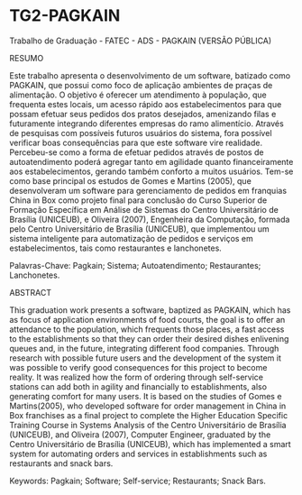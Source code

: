 # TG2-PAGKAIN
Trabalho de Graduação - FATEC - ADS - PAGKAIN (VERSÃO PÚBLICA)

RESUMO 

Este trabalho apresenta o desenvolvimento de um software, batizado como PAGKAIN, que possui como foco de aplicação ambientes de praças de alimentação. O objetivo é oferecer um atendimento à população, que frequenta estes locais, um acesso rápido aos estabelecimentos para que possam efetuar seus pedidos dos pratos desejados, amenizando filas e futuramente integrando diferentes empresas do ramo alimentício. Através de pesquisas com possíveis futuros usuários do sistema, fora possível verificar boas consequências para que este software vire realidade. Percebeu-se como a forma de efetuar pedidos através de postos de autoatendimento poderá agregar tanto em agilidade quanto financeiramente aos estabelecimentos, gerando também conforto a muitos usuários. Tem-se como base principal os estudos de Gomes e Martins (2005), que desenvolveram um software para gerenciamento de pedidos em franquias China in Box como projeto final para conclusão do Curso Superior de Formação Específica em Análise de Sistemas do Centro Universitário de Brasília (UNICEUB), e Oliveira (2007), Engenheira da Computação, formada pelo Centro Universitário de Brasília (UNICEUB), que implementou um sistema inteligente para automatização de pedidos e serviços em estabelecimentos, tais como restaurantes e lanchonetes.


Palavras-Chave: Pagkain; Sistema; Autoatendimento; Restaurantes; Lanchonetes.


ABSTRACT 

This graduation work presents a software, baptized as PAGKAIN, which has as focus of application environments of food courts, the goal is to offer an attendance to the population, which frequents those places, a fast access to the establishments so that they can order their desired dishes enlivening queues and, in the future, integrating different food companies. Through research with possible future users and the development of the system it was possible to verify good consequences for this project to become reality. It was realized how the form of ordering through self-service stations can add both in agility and financially to establishments, also generating comfort for many users. It is based on the studies of Gomes e Martins(2005), who developed software for order management in China in Box franchises as a final project to complete the Higher Education Specific Training Course in Systems Analysis of the Centro Universitário de Brasília (UNICEUB), and Oliveira (2007), Computer Engineer, graduated by the Centro Universitário de Brasília (UNICEUB), which has implemented a smart system for automating orders and services in establishments such as restaurants and snack bars.



Keywords: Pagkain; Software; Self-service; Restaurants; Snack Bars.

